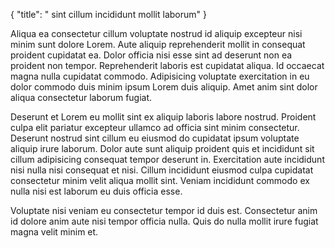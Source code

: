 {
  "title": " sint cillum incididunt mollit laborum"
}

Aliqua ea consectetur cillum voluptate nostrud id aliquip excepteur nisi minim sunt dolore Lorem. Aute aliquip reprehenderit mollit in consequat proident cupidatat ea. Dolor officia nisi esse sint ad deserunt non ea proident non tempor. Reprehenderit laboris est cupidatat aliqua. Id occaecat magna nulla cupidatat commodo. Adipisicing voluptate exercitation in eu dolor commodo duis minim ipsum Lorem duis aliquip. Amet anim sint dolor aliqua consectetur laborum fugiat.

Deserunt et Lorem eu mollit sint ex aliquip laboris labore nostrud. Proident culpa elit pariatur excepteur ullamco ad officia sint minim consectetur. Deserunt nostrud sint cillum eu eiusmod do cupidatat ipsum voluptate aliquip irure laborum. Dolor aute sunt aliquip proident quis et incididunt sit cillum adipisicing consequat tempor deserunt in. Exercitation aute incididunt nisi nulla nisi consequat et nisi. Cillum incididunt eiusmod culpa cupidatat consectetur minim velit aliqua mollit sint. Veniam incididunt commodo ex nulla nisi est laborum eu duis officia esse.

Voluptate nisi veniam eu consectetur tempor id duis est. Consectetur anim id dolore anim aute nisi tempor officia nulla. Quis do nulla mollit irure fugiat magna velit minim et.
